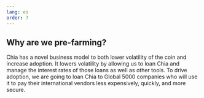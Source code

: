 ```yaml
---
lang: es
order: 7
---
```


Why are we pre-farming?
-----------------------

Chia has a novel business model to both lower volatility of the coin and increase adoption. It lowers volatility by allowing us to loan Chia and manage the interest rates of those loans as well as other tools. To drive adoption, we are going to loan Chia to Global 5000 companies who will use it to pay their international vendors less expensively, quickly, and more secure.
